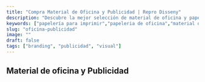 ```yaml
---
title: "Compra Material de Oficina y Publicidad | Repro Disseny"
description: "Descubre la mejor selección de material de oficina y papelería personalizada. Calidad garantizada en impresión y publicidad. ¡Solicita presupuesto!"
keywords: ["papelería para imprimir","papeleria de oficina","material de oficina online","carpetas oficina","productos de oficina","Material publicitario","Impresión publicitaria"]
slug: "oficina-publicidad"
image: ""
draft: false
tags: ["branding", "publicidad", "visual"]
---
```


## Material de oficina y Publicidad
